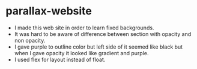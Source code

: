 # parallax-website
- I made this web site in order to learn fixed backgrounds.
- It was hard to be aware of difference between section with opacity and non opacity.
- I gave purple to outline color but left side of it seemed like black but when I gave opacity it looked like gradient and purple.
- I used flex for layout instead of float.
